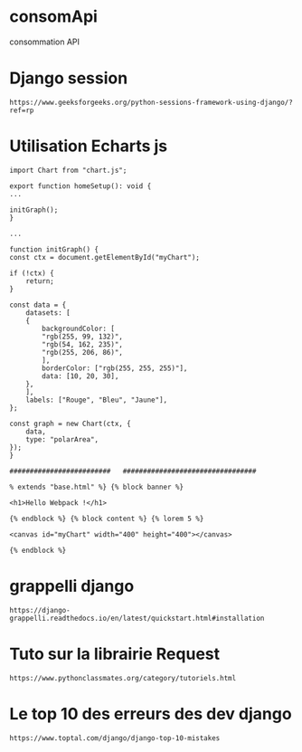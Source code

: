 # consomApi
 consommation API
# Django session
    https://www.geeksforgeeks.org/python-sessions-framework-using-django/?ref=rp


# Utilisation Echarts js
    import Chart from "chart.js";

    export function homeSetup(): void {
    ...

    initGraph();
    }

    ...

    function initGraph() {
    const ctx = document.getElementById("myChart");

    if (!ctx) {
        return;
    }

    const data = {
        datasets: [
        {
            backgroundColor: [
            "rgb(255, 99, 132)",
            "rgb(54, 162, 235)",
            "rgb(255, 206, 86)",
            ],
            borderColor: ["rgb(255, 255, 255)"],
            data: [10, 20, 30],
        },
        ],
        labels: ["Rouge", "Bleu", "Jaune"],
    };

    const graph = new Chart(ctx, {
        data,
        type: "polarArea",
    });
    }

    #########################   #################################

    % extends "base.html" %} {% block banner %}

    <h1>Hello Webpack !</h1>

    {% endblock %} {% block content %} {% lorem 5 %}

    <canvas id="myChart" width="400" height="400"></canvas>

    {% endblock %}


# grappelli django
    https://django-grappelli.readthedocs.io/en/latest/quickstart.html#installation

# Tuto sur la librairie Request
    https://www.pythonclassmates.org/category/tutoriels.html

# Le top 10 des erreurs des dev django
    https://www.toptal.com/django/django-top-10-mistakes